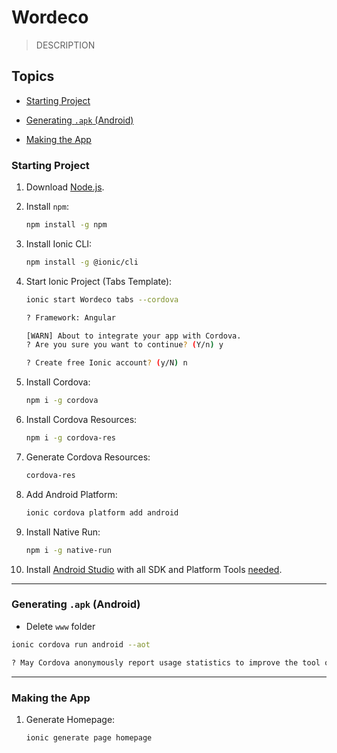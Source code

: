 # Wordeco
> DESCRIPTION

## Topics
- [Starting Project](#starting-project)

- [Generating `.apk` (Android)](#generating-apk-android)

- [Making the App](#making-the-app)

### Starting Project

1. Download [Node.js](https://nodejs.org/en/download/).

1. Install `npm`:
    ```bash
    npm install -g npm
    ```

1. Install Ionic CLI:
    ```bash
    npm install -g @ionic/cli
    ```

1. Start Ionic Project (Tabs Template):
    ```bash
    ionic start Wordeco tabs --cordova
    ```

    ```bash
    ? Framework: Angular
    ```

    ```bash
    [WARN] About to integrate your app with Cordova.
    ? Are you sure you want to continue? (Y/n) y
    ```

    ```bash
    ? Create free Ionic account? (y/N) n
    ```

1. Install Cordova:
    ```bash
    npm i -g cordova
    ```

1. Install Cordova Resources:
    ```bash
    npm i -g cordova-res
    ```

1. Generate Cordova Resources:
    ```bash
    cordova-res
    ```

1. Add Android Platform:
    ```bash
    ionic cordova platform add android
    ```

1. Install Native Run:
    ```bash
    npm i -g native-run
    ```

1. Install [Android Studio](https://developer.android.com/studio#downloads) with all SDK and Platform Tools [needed](https://ionicframework.com/docs/developing/android).

---
### Generating `.apk` (Android)
- Delete `www` folder

```bash
ionic cordova run android --aot
```

```bash
? May Cordova anonymously report usage statistics to improve the tool over time? (Y/n) n
```

---
### Making the App
1. Generate Homepage:
    ```bash
    ionic generate page homepage
    ```
